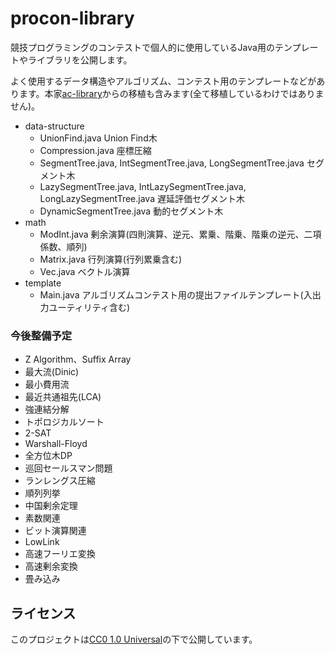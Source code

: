 # procon-library

競技プログラミングのコンテストで個人的に使用しているJava用のテンプレートやライブラリを公開します。

よく使用するデータ構造やアルゴリズム、コンテスト用のテンプレートなどがあります。本家[ac-library](https://github.com/atcoder/ac-library/tree/master)からの移植も含みます(全て移植しているわけではありません)。

- data-structure
  - UnionFind.java Union Find木
  - Compression.java 座標圧縮
  - SegmentTree.java, IntSegmentTree.java, LongSegmentTree.java セグメント木
  - LazySegmentTree.java, IntLazySegmentTree.java, LongLazySegmentTree.java 遅延評価セグメント木
  - DynamicSegmentTree.java 動的セグメント木
- math
  - ModInt.java 剰余演算(四則演算、逆元、累乗、階乗、階乗の逆元、二項係数、順列)
  - Matrix.java 行列演算(行列累乗含む)
  - Vec.java ベクトル演算
- template
  - Main.java アルゴリズムコンテスト用の提出ファイルテンプレート(入出力ユーティリティ含む)

### 今後整備予定
- Z Algorithm、Suffix Array
- 最大流(Dinic)
- 最小費用流
- 最近共通祖先(LCA)
- 強連結分解
- トポロジカルソート
- 2-SAT
- Warshall-Floyd
- 全方位木DP
- 巡回セールスマン問題
- ランレングス圧縮
- 順列列挙
- 中国剰余定理
- 素数関連
- ビット演算関連
- LowLink
- 高速フーリエ変換
- 高速剰余変換
- 畳み込み

## ライセンス
このプロジェクトは[CC0 1.0 Universal](https://creativecommons.org/publicdomain/zero/1.0/legalcode)の下で公開しています。
